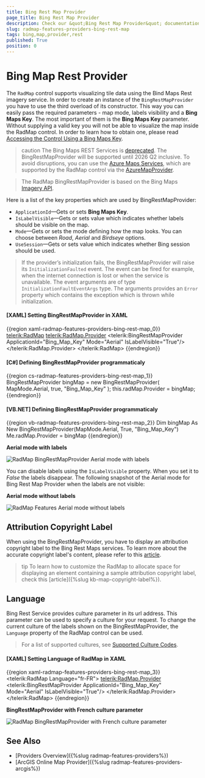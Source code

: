 ```yaml
---
title: Bing Rest Map Provider
page_title: Bing Rest Map Provider
description: Check our &quot;Bing Rest Map Provider&quot; documentation article for the RadMap {{ site.framework_name }} control.
slug: radmap-features-providers-bing-rest-map
tags: bing,map,provider,rest
published: True
position: 0
---
```


# Bing Map Rest Provider

The `RadMap` control supports visualizing tile data using the Bind Maps Rest imagery service. In order to create an instance of the `BingRestMapProvider` you have to use the third overload of its constructor. This way you can easily pass the required parameters - map mode, labels visibility and a __Bing Maps Key__. The most important of them is the __Bing Maps Key__ parameter. Without supplying a valid key you will not be able to visualize the map inside the RadMap control. In order to learn how to obtain one, please read [Accessing the Control Using a Bing Maps Key](https://learn.microsoft.com/en-us/previous-versions/bing/wpf-control/hh709042(v=msdn.10)).

>caution The Bing Maps REST Services is [deprecated](https://learn.microsoft.com/en-us/bingmaps/rest-services/). The BingRestMapProvider will be supported until 2026 Q2 inclusive. To avoid disruptions, you can use the [Azure Maps Services](https://learn.microsoft.com/en-us/azure/azure-maps/), which are supported by the RadMap control via the [AzureMapProvider](radmap-features-providers-azuremapprovider).

>The RadMap BingRestMapProvider is based on the Bing Maps [Imagery API](https://msdn.microsoft.com/en-us/library/ff701721.aspx?f=255&MSPPError=-2147217396).

Here is a list of the key properties which are used by BingRestMapProvider:      

* `ApplicationId`&mdash;Gets or sets __Bing Maps Key__.            
* `IsLabelVisible`&mdash;Gets or sets value which indicates whether labels should be visible on the map.            
* `Mode`&mdash;Gets or sets the mode defining how the map looks. You can choose between *Road*, *Aerial* and *Birdseye* options.            
* `UseSession`&mdash;Gets or sets value which indicates whether Bing session should be used.           

>If the provider’s initialization fails, the BingRestMapProvider will raise its `InitializationFaulted` event. The event can be fired for example, when the internet connection is lost or when the service is unavailable. The event arguments are of type `InitializationFaultEventArgs` type. The arguments provides an `Error` property which contains the exception which is thrown while initialization.          

#### __[XAML] Setting BingRestMapProvider in XAML__
{{region xaml-radmap-features-providers-bing-rest-map_0}}
	<telerik:RadMap>
		<telerik:RadMap.Provider>
			<telerik:BingRestMapProvider ApplicationId="Bing_Map_Key" Mode="Aerial" IsLabelVisible="True"/>
		</telerik:RadMap.Provider>
	</telerik:RadMap>
{{endregion}}

#### __[C#] Defining BingRestMapProvider programmaticaly__
{{region cs-radmap-features-providers-bing-rest-map_1}}
	BingRestMapProvider bingMap = new BingRestMapProvider( MapMode.Aerial, true, "Bing_Map_Key" );
	this.radMap.Provider = bingMap;
{{endregion}}

#### __[VB.NET] Defining BingRestMapProvider programmaticaly__
{{region vb-radmap-features-providers-bing-rest-map_2}}
	Dim bingMap As New BingRestMapProvider(MapMode.Aerial, True, "Bing_Map_Key")
	Me.radMap.Provider = bingMap
{{endregion}}

__Aerial mode with labels__

![RadMap BingRestMapProvider Aerial mode with labels](images/RadMap_Features_Rest_Providers_01.png)

You can disable labels using the `IsLabelVisible` property. When you set it to *False* the labels disappear. The following snapshot of the Aerial mode for Bing Rest Map Provider when the labels are not visible:

__Aerial mode without labels__

![RadMap Features Aerial mode without labels](images/RadMap_Features_Rest_Providers_02_nolabels.png)

## Attribution Copyright Label

When using the BingRestMapProvider, you have to display an attribution copyright label to the Bing Rest Maps services. To learn more about the accurate copyright label's content, please refer to this [article](https://www.microsoft.com/en-us/maps/bing-maps/product/print-rights).

>tip To learn how to customize the RadMap to allocate space for displaying an element containing a sample attribution copyright label, check this [article]({%slug kb-map-copyright-label%}).

## Language	

Bing Rest Service provides culture parameter in its url address. This parameter can be used to specify a culture for your request. To change the current culture of the labels shown on the BingRestMapProvider, the `Language` property of the RadMap control can be used.

> For a list of supported cultures, see [Supported Culture Codes](https://docs.microsoft.com/en-us/bingmaps/rest-services/common-parameters-and-types/supported-culture-codes?redirectedfrom=MSDN).

#### __[XAML] Setting Language of RadMap in XAML__
{{region xaml-radmap-features-providers-bing-rest-map_3}}
	<telerik:RadMap Language="fr-FR">
		<telerik:RadMap.Provider>
			<telerik:BingRestMapProvider ApplicationId="Bing_Map_Key" Mode="Aerial" IsLabelVisible="True"/>
		</telerik:RadMap.Provider>
	</telerik:RadMap>
{{endregion}}

__BingRestMapProvider with French culture parameter__

![RadMap BingRestMapProvider with French culture parameter](images/RadMap_Features_Rest_Providers_Language_03.png)
	
## See Also
 * [Providers Overview]({%slug radmap-features-providers%})
 * [ArcGIS Online Map Provider]({%slug radmap-features-providers-arcgis%})
